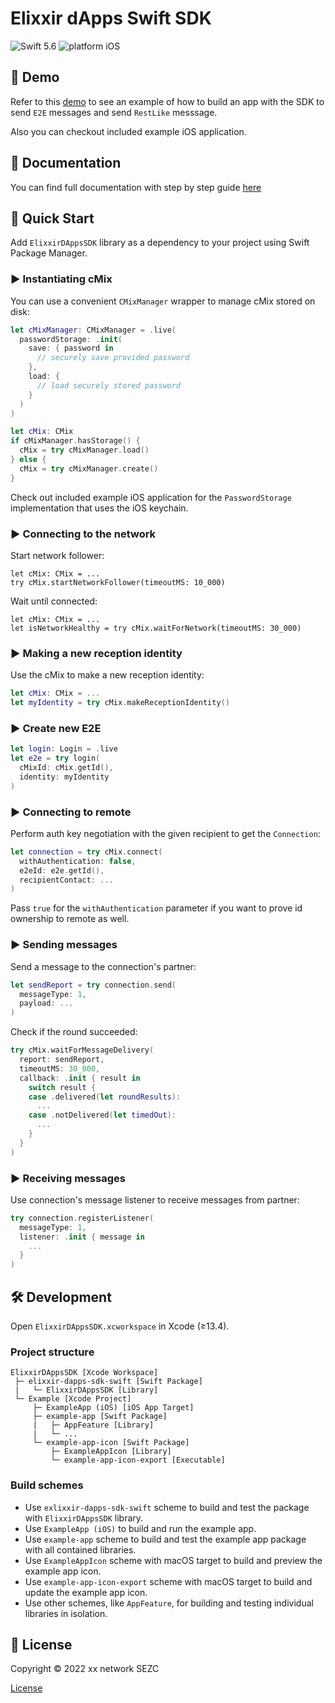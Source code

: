 # Elixxir dApps Swift SDK

![Swift 5.6](https://img.shields.io/badge/swift-5.6-orange.svg)
![platform iOS](https://img.shields.io/badge/platform-iOS-blue.svg)

## 📱 Demo

Refer to this [demo](https://git.xx.network/elixxir/shielded-help-demo/elixxir-dapp-demo) to see an example of how to build an app with the SDK to send `E2E` messages and send `RestLike` messsage.

Also you can checkout included example iOS application.

## 📖 Documentation 

You can find full documentation with step by step guide [here](https://xxdk-dev.xx.network/mobile%20docs/ios-sdk)

## 🚀 Quick Start

Add `ElixxirDAppsSDK` library as a dependency to your project using Swift Package Manager.

### ▶️ Instantiating cMix

You can use a convenient `CMixManager` wrapper to manage cMix stored on disk:

```swift
let cMixManager: CMixManager = .live(
  passwordStorage: .init(
    save: { password in
      // securely save provided password
    },
    load: {
      // load securely stored password
    }
  )
)

let cMix: CMix
if cMixManager.hasStorage() {
  cMix = try cMixManager.load()
} else {
  cMix = try cMixManager.create()
}
```

Check out included example iOS application for the `PasswordStorage` implementation that uses the iOS keychain.

### ▶️ Connecting to the network

Start network follower:

```
let cMix: CMix = ...
try cMix.startNetworkFollower(timeoutMS: 10_000)
```

Wait until connected:

```
let cMix: CMix = ...
let isNetworkHealthy = try cMix.waitForNetwork(timeoutMS: 30_000)
```

### ▶️ Making a new reception identity

Use the cMix to make a new reception identity:

```swift
let cMix: CMix = ...
let myIdentity = try cMix.makeReceptionIdentity()
```

### ▶️ Create new E2E

```swift
let login: Login = .live
let e2e = try login(
  cMixId: cMix.getId(),
  identity: myIdentity
)
```

### ▶️ Connecting to remote

Perform auth key negotiation with the given recipient to get the `Connection`:

```swift
let connection = try cMix.connect(
  withAuthentication: false,
  e2eId: e2e.getId(),
  recipientContact: ...
)
```

Pass `true` for the `withAuthentication` parameter if you want to prove id ownership to remote as well.

### ▶️ Sending messages

Send a message to the connection's partner:

```swift
let sendReport = try connection.send(
  messageType: 1,
  payload: ...
)
```

Check if the round succeeded:

```swift
try cMix.waitForMessageDelivery(
  report: sendReport,
  timeoutMS: 30_000,
  callback: .init { result in
    switch result {
    case .delivered(let roundResults):
      ...
    case .notDelivered(let timedOut):
      ...
    }
  }
)
```

### ▶️ Receiving messages

Use connection's message listener to receive messages from partner:

```swift
try connection.registerListener(
  messageType: 1,
  listener: .init { message in
    ...
  }
)
```

## 🛠 Development

Open `ElixxirDAppsSDK.xcworkspace` in Xcode (≥13.4).

### Project structure

```
ElixxirDAppsSDK [Xcode Workspace]
 ├─ elixxir-dapps-sdk-swift [Swift Package]
 |   └─ ElixxirDAppsSDK [Library]
 └─ Example [Xcode Project]
     ├─ ExampleApp (iOS) [iOS App Target]
     ├─ example-app [Swift Package]
     |   ├─ AppFeature [Library]
     |   └─ ...
     └─ example-app-icon [Swift Package] 
         ├─ ExampleAppIcon [Library]
         └─ example-app-icon-export [Executable]
```

### Build schemes

- Use `exlixxir-dapps-sdk-swift` scheme to build and test the package with `ElixxirDAppsSDK` library.
- Use `ExampleApp (iOS)` to build and run the example app.
- Use `example-app` scheme to build and test the example app package with all contained libraries.
- Use `ExampleAppIcon` scheme with macOS target to build and preview the example app icon.
- Use `example-app-icon-export` scheme with macOS target to build and update the example app icon.
- Use other schemes, like `AppFeature`, for building and testing individual libraries in isolation.

## 📄 License

Copyright © 2022 xx network SEZC

[License](LICENSE)
